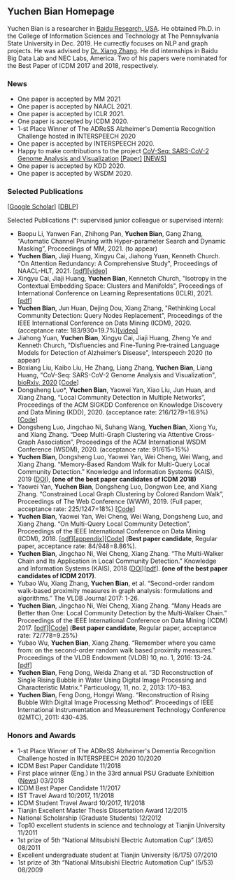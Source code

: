 ## Yuchen Bian Homepage

Yuchen Bian is a researcher in [Baidu Research, USA](http://research.baidu.com/Index). He obtained Ph.D. in the College of Information Sciences and Technology at The Pennsylvania State University in Dec. 2019. He currectly focuses on NLP and graph projects. He was advised by [Dr. Xiang Zhang](https://faculty.ist.psu.edu/xzz89/). He did internships in Baidu Big Data Lab and NEC Labs, America. Two of his papers were nominated for the Best Paper of ICDM 2017 and 2018, respectively.

### News
- One paper is accepted by MM 2021
- One paper is accepted by NAACL 2021.
- One paper is accepted by ICLR 2021.
- One paper is accepted by ICDM 2020.
- 1-st Place Winner of The ADReSS Alzheimer's Dementia Recognition Challenge hosted in INTERSPEECH 2020
- One paper is accepted by INTERSPEECH 2020.
- Happy to make contributions to the project [CoV-Seq: SARS-CoV-2 Genome Analysis and Visualization](http://covseq.baidu.com/) [[Paper]](https://www.biorxiv.org/content/10.1101/2020.05.01.071050v2) [[NEWS]](https://mp.weixin.qq.com/s/umMFPFLI7ADvPR10wyzPCQ)
- One paper is accepted by KDD 2020.
- One paper is accepted by WSDM 2020.

### Selected Publications

[[Google Scholar](https://scholar.google.com/citations?user=gU0icBEAAAAJ&hl=en&authuser=2)]   [[DBLP](https://dblp.org/pid/187/4068.html)]

Selected Publications (*: supervised junior colleague or supervised intern):

- Baopu Li, Yanwen Fan, Zhihong Pan, **Yuchen Bian**, Gang Zhang, “Automatic Channel Pruning with Hyper-parameter Search and Dynamic Masking”, Proceedings of MM, 2021. (to appear)
- **Yuchen Bian**, Jiaji Huang, Xingyu Cai, Jiahong Yuan, Kenneth Church. "On Attention Redundancy: A Comprehensive Study", Proceedings of NAACL-HLT, 2021. [[pdf]](https://www.aclweb.org/anthology/2021.naacl-main.72.pdf)[[video]](https://screencast-o-matic.com/watch/crhlhQVfYD1)
- Xingyu Cai, Jiaji Huang, **Yuchen Bian**, Kennetch Church, "Isotropy in the Contextual Embedding Space: Clusters and Manifolds", Proceedings of International Conference on Learning Representations (ICLR), 2021. [[pdf](https://openreview.net/pdf?id=xYGNO86OWDH)]
- **Yuchen Bian**, Jun Huan, Dejing Dou, Xiang Zhang, "Rethinking Local Community Detection: Query Nodes Replacement", Proceedings of the IEEE International Conference on Data Mining (ICDM), 2020. (acceptance rate: 183/930=19.7%)[[video]](https://screencast-o-matic.com/watch/cY6Zivs1k4)
- Jiahong Yuan, **Yuchen Bian**, Xingyu Cai, Jiaji Huang, Zheng Ye and Kenneth Church, "Disfluencies and Fine-Tuning Pre-trained Language Models for Detection of Alzheimer’s Disease", Interspeech 2020 (to appear)
- Boxiang Liu, Kaibo Liu, He Zhang, Liang Zhang, **Yuchen Bian**, Liang Huang, "CoV-Seq: SARS-CoV-2 Genome Analysis and Visualization", [bioRxiv, 2020](https://www.biorxiv.org/content/10.1101/2020.05.01.071050v2) [[Code](https://github.com/boxiangliu/covseq)]
- Dongsheng Luo*, **Yuchen Bian**, Yaowei Yan, Xiao Liu, Jun Huan, and Xiang Zhang, “Local Community Detection in Multiple Networks”, Proceedings of the ACM SIGKDD Conference on Knowledge Discovery and Data Mining (KDD), 2020. (acceptance rate: 216/1279=16.9%) [[Code](https://github.com/flyingdoog/RWM)]
- Dongsheng Luo, Jingchao Ni, Suhang Wang, **Yuchen Bian**, Xiong Yu, and Xiang Zhang. “Deep Multi-Graph Clustering via Attentive Cross-Graph Association”, Proceedings of the ACM International WSDM Conference (WSDM), 2020. (acceptance rate: 91/615=15%)
- **Yuchen Bian**, Dongsheng Luo, Yaowei Yan, Wei Cheng, Wei Wang, and Xiang Zhang. “Memory-Based Random Walk for Multi-Query Local Community Detection.” Knowledge and Information Systems (KAIS), 2019 ([DOI](https://link.springer.com/article/10.1007/s10115-019-01398-3?wt_mc=Internal.Event.1.SEM.ArticleAuthorOnlineFirst&utm_source=ArticleAuthorOnlineFirst&utm_medium=email&utm_content=AA_en_06082018&ArticleAuthorOnlineFirst_20190910)), **(one of the best paper candidates of ICDM 2018)**
- Yaowei Yan, **Yuchen Bian**, Dongsheng Luo, Dongwon Lee, and Xiang Zhang. “Constrained Local Graph Clustering by Colored Random Walk”, Proceedings of  The Web Conference (WWW), 2019. (Full paper, acceptance rate: 225/1247=18%) [[Code](https://github.com/yanyaw/colored-random-walk)]
- **Yuchen Bian**, Yaowei Yan, Wei Cheng, Wei Wang, Dongsheng Luo, and Xiang Zhang. “On Multi-Query Local Community Detection”, Proceedings of the IEEE International Conference on Data Mining (ICDM), 2018. [[pdf](https://sites.psu.edu/yuchenbian/files/2019/03/MRW-ICDM18-20nsgdd.pdf)][[appendix](https://sites.psu.edu/yuchenbian/files/2018/09/ICDM18_app_20180908-1nkuxm0.pdf)][[Code](https://sites.psu.edu/yuchenbian/mrw/)]  (**Best paper candidate**, Regular paper, acceptance rate: 84/948=8.86%).
- **Yuchen Bian**, Jingchao Ni, Wei Cheng, Xiang Zhang. “The Multi-Walker Chain and Its Application in Local Community Detection.” Knowledge and Information Systems (KAIS), 2018 ([DOI](https://doi.org/10.1007/s10115-018-1247-1))[[pdf](https://sites.psu.edu/yuchenbian/files/2019/08/Bian2019_Article_TheMulti-walkerChainAndItsAppl.pdf)]. **(one of the best paper candidates of ICDM 2017)**.
- Yubao Wu, Xiang Zhang, **Yuchen Bian**, et al. “Second-order random walk-based proximity measures in graph analysis: formulations and algorithms.” The VLDB Journal 2017: 1-26.
- **Yuchen Bian**, Jingchao Ni, Wei Cheng, Xiang Zhang. “Many Heads are Better than One: Local Community Detection by the Multi-Walker Chain.” Proceedings of the IEEE International Conference on Data Mining (ICDM) 2017. [[pdf](https://sites.psu.edu/yuchenbian/files/2019/03/MWC-ICDM17-15jsd2s.pdf)][[Code](https://sites.psu.edu/yuchenbian/mwc/)] (**Best paper candidate**, Regular paper, acceptance rate: 72/778=9.25%)
- Yubao Wu, **Yuchen Bian**, Xiang Zhang. “Remember where you came from: on the second-order random walk based proximity measures.” Proceedings of the VLDB Endowment (VLDB) 10, no. 1, 2016: 13-24. [[pdf](https://sites.psu.edu/yuchenbian/files/2017/02/2ndRW_VLDB17-2ktbyou.pdf)]
- **Yuchen Bian**, Feng Dong, Weida Zhang et al. “3D Reconstruction of Single Rising Bubble in Water Using Digital Image Processing and Characteristic Matrix.” Particuology, 11, no. 2, 2013: 170–183.
- **Yuchen Bian**, Feng Dong, Hongyi Wang. “Reconstruction of Rising Bubble With Digital Image Processing Method”. Proceedings of IEEE International Instrumentation and Measurement Technology Conference (I2MTC), 2011: 430-435.

### Honors and Awards


- 1-st Place Winner of The ADReSS Alzheimer's Dementia Recognition Challenge hosted in INTERSPEECH 2020 10/2020
- ICDM Best Paper Candidate                                                                  11/2018
- First place winner (Eng.) in the 33rd annual PSU Graduate Exhibition ([News](http://gradschool.psu.edu/exhibition/awards/awards-archive/?year=2018))                03/2018
- ICDM Best Paper Candidate                                                                  11/2017
- IST Travel Award                                                                           10/2017, 11/2018
- ICDM Student Travel Award                                                                  10/2017, 11/2018
- Tianjin Excellent Master Thesis Dissertation Award                                         12/2015
- National Scholarship (Graduate Students)                                                   12/2012
- Top10 excellent students in science and technology at Tianjin University                   11/2011
- 1st prize of 5th  “National Mitsubishi Electric Automation Cup” (3/65)                     08/2011
- Excellent undergraduate student at Tianjin University (6/175)                              07/2010
- 1st prize of 3th “National Mitsubishi Electric Automation Cup” (5/53)                      08/2009

